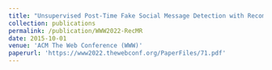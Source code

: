 ```yaml
---
title: "Unsupervised Post-Time Fake Social Message Detection with Recommendation-aware Representation Learning"
collection: publications
permalink: /publication/WWW2022-RecMR
date: 2015-10-01
venue: 'ACM The Web Conference (WWW)'
paperurl: 'https://www2022.thewebconf.org/PaperFiles/71.pdf'
---
```


